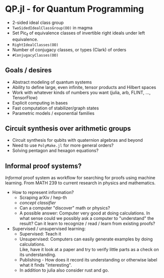 # QP.jl - for Quantum Programming

- 2-sided ideal class group
 - `TwoSidedIdealClassGroup(OO)` in magma
- Set $\mathrm{Pic}_\ell$ of equivalence classes of invertible right ideals under left equivalence. 
 - `RightIdealClasses(OO)`
- Number of conjugacy classes, or types (Clark) of orders
 - `#ConjugacyClasses(OO)`



## Goals / desires
- Abstract modeling of quantum systems
- Ability to define large, even infinite, tensor products and Hilbert spaces
- Work with whatever kinds of numbers you want (julia, arb, FLINT, ..., TensorFlow)
- Explicit computing in bases 
- Fast computation of stabilizer/graph states 
- Parametric models / exponential families


## Circuit synthesis over arithmetic groups
- Circuit synthesis for qubits with quaternion algebras and beyond
- Need to use `PolyMake.jl` for more general orders? 
- Solving pentagon and hexagon equations?


## Informal proof systems?

*Informal* proof system as workflow for searching for proofs using machine learning.  From MATH 239 to current research in physics and mathematics.
- How to represent information?
  - Scraping arXiv / hep-th
  - *concept classifier* 
  - Can a computer "discover" math or physics?
  - A possible answer: Computer very good at doing calculations.  In what sense could we possibly ask a computer to "understand" the result?  Can it learn to recognize / read / learn from existing proofs?
- Supervised / unsupervised learning: 
  - Supervised: Teach it
  - Unsupervised: Computers can easily generate examples by doing calculations.   
 Like, have it look at a paper and try to verify little parts as a check on its understanding.  
  - Publishing - How does it record its understanding or otherwise label what it finds "interesting".
  - In addition to julia also consider rust and go.







